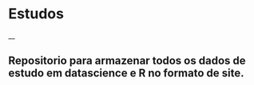 # Estudos
__  
## Repositorio para armazenar todos os dados de estudo em datascience e R no formato de site.

